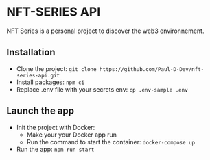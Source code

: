 # NFT-SERIES API

NFT Series is a personal project to discover the web3 environnement.

## Installation

- Clone the project: ``git clone https://github.com/Paul-D-Dev/nft-series-api.git``
- Install packages: ``npm ci``
- Replace .env file with your secrets env: ``cp .env-sample .env``

## Launch the app
- Init the project with Docker: 
    * Make your your Docker app run
    * Run the command to start the container: ``docker-compose up``
- Run the app: ``npm run start``

